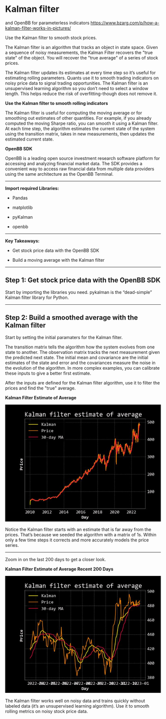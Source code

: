 # Kalman filter
and OpenBB for parameterless indicators
https://www.bzarg.com/p/how-a-kalman-filter-works-in-pictures/


Use the Kalman filter to smooth stock prices.

The Kalman filter is an algorithm that tracks an object in state space. Given a sequence of noisy measurements, the Kalman Filter recovers the "true state" of the object. You will recover the "true average" of a series of stock prices.

The Kalman filter updates its estimates at every time step so it’s useful for estimating rolling parameters. Quants use it to smooth trading indicators on noisy price data to signal trading opportunities. The Kalman filter is an unsupervised learning algorithm so you don’t need to select a window length. This helps reduce the risk of overfitting-though does not remove it.

**Use the Kalman filter to smooth rolling indicators**

The Kalman filter is useful for computing the moving average or for smoothing out estimates of other quantities. For example, if you already computed the moving Sharpe ratio, you can smooth it using a Kalman filter. At each time step, the algorithm estimates the current state of the system using the transition matrix, takes in new measurements, then updates the estimated current state.

**OpenBB SDK**

OpenBB is a leading open source investment research software platform for accessing and analyzing financial market data. The SDK provides a convenient way to access raw financial data from multiple data providers using the same architecture as the OpenBB Terminal.

---

**Import required Libraries:**

- Pandas

- matplotlib

- pyKalman

- openbb

---

**Key Takeaways:**

- Get stock price data with the OpenBB SDK

- Build a moving average with the Kalman filter

---



## Step 1: Get stock price data with the OpenBB SDK

Start by importing the libraries you need. pykalman is the “dead-simple” Kalman filter library for Python.

---

## Step 2: Build a smoothed average with the Kalman filter
Start by setting the initial paramaters for the Kalman filter.

The transition matrix tells the algorithm how the system evolves from one state to another. The observation matrix tracks the next measurement given the predicted next state. The initial mean and covariance are the initial estimates of the state and error and the covariances measure the noise in the evolution of the algorithm. In more complex examples, you can calibrate these inputs to give a better first estimate.

After the inputs are defined for the Kalman filter algorithm, use it to filter the prices and find the "true" average.

**Kalman Filter Estimate of Average**

![Kalman Filter Estimate of Average](./Images/KalmanFilterEstimateAverage.jpg)

Notice the Kalman filter starts with an estimate that is far away from the prices. That’s because we seeded the algorithm with a matrix of 1s. Within only a few time steps it corrects and more accurately models the price series.

---

Zoom in on the last 200 days to get a closer look.

**Kalman Filter Estimate of Average Recent 200 Days**

![Recent Kalman Filter Estimate of Average](./Images/RecentKalmanFilterEstimateAverage.jpg)

The Kalman filter works well on noisy data and trains quickly without labeled data (it’s an unsupervised learning algorithm). Use it to smooth rolling metrics on noisy stock price data.